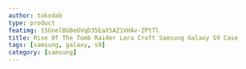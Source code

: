 ```yaml
---
author: tokodab
type: product
featimg: 15GnelBGBeOVqD35EaX5AZ1VHAv-ZPtTl
title: Rise Of The Tomb Raider Lara Croft Samsung Galaxy S9 Case
tags: [samsung, galaxy, s9]
category: [samsung]
---
```

